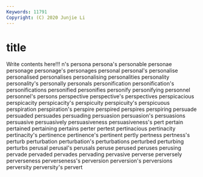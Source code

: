 ```yaml
---
Keywords: 11791
Copyright: (C) 2020 Junjie Li
---
```


# title

Write contents here!!!
n's 
persona 
persona's 
personable 
personae 
personage 
personage's
personages 
personal 
personal's 
personalise 
personalised 
personalises 
personalising 
personalities 
personality 
personality's
personally 
personals 
personification 
personification's 
personifications 
personified 
personifies 
personify 
personifying 
personnel
personnel's 
persons 
perspective 
perspective's 
perspectives 
perspicacious 
perspicacity 
perspicacity's 
perspicuity 
perspicuity's
perspicuous 
perspiration 
perspiration's 
perspire 
perspired 
perspires 
perspiring 
persuade 
persuaded 
persuades
persuading 
persuasion 
persuasion's 
persuasions 
persuasive 
persuasively 
persuasiveness 
persuasiveness's 
pert 
pertain
pertained 
pertaining 
pertains 
perter 
pertest 
pertinacious 
pertinacity 
pertinacity's 
pertinence 
pertinence's
pertinent 
pertly 
pertness 
pertness's 
perturb 
perturbation 
perturbation's 
perturbations 
perturbed 
perturbing
perturbs 
perusal 
perusal's 
perusals 
peruse 
perused 
peruses 
perusing 
pervade 
pervaded
pervades 
pervading 
pervasive 
perverse 
perversely 
perverseness 
perverseness's 
perversion 
perversion's 
perversions
perversity 
perversity's 
pervert 

